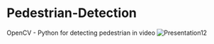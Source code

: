 # Pedestrian-Detection
OpenCV - Python for detecting pedestrian in video
![Presentation12](https://user-images.githubusercontent.com/91413082/164425372-42290385-8927-4d1d-9bad-7a8577bbdf01.jpg)

